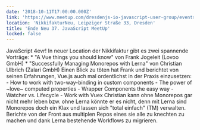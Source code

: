 ```yaml
---
date: '2018-10-11T17:00:00.000Z'
link: 'https://www.meetup.com/dresdenjs-io-javascript-user-group/events/253673676'
location: 'NikkifakturNeu, Leipziger Straße 33, Dresden'
title: 'Ende Neu 37. JavaScript MeetUp'
locked: false
---
```

JavaScript 4evr! In neuer Location der Nikkifaktur gibt es zwei spannende Vorträge: * "A Vue things you should know" von Frank Jogeleit (Lovoo GmbH) * "Successfully Managing Monorepos with Lerna" von Christian Ulbrich (Zalari GmbH) Einen Blick zu töten hat Frank und berichtet von seinen Erfahrungen, Vue.js auch mal ordentlichst in der Praxis einzusetzen: - How to work with two-way-binding in custom components - The power of \~love\~ computed properties - Wrapper Components the easy way - Watcher vs. Lifecycle - Work with Vuex Christian kann ohne Monorepos gar nicht mehr leben bzw. ohne Lerna könnte er es nicht, denn mit Lerna sind Monorepos doch ein Klax und lassen sich "total einfach" (TM) verwalten. Berichte von der Front aus multiplen Repos eines sie alle zu knechten zu machen und dank Lerna bestehende Workflows zu migrieren.
